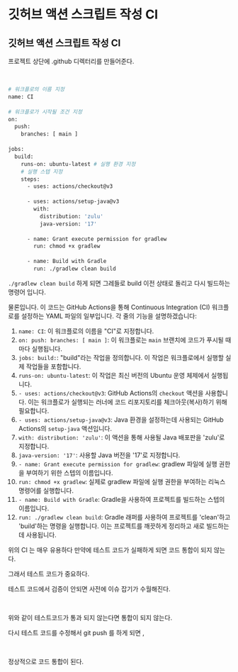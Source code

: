# 깃허브 액션 스크립트 작성 CI



## 깃허브 액션 스크립트 작성 CI

프로젝트 상단에 .github 디렉터리를 만들어준다.

<figure><img src="../.gitbook/assets/스크린샷 2023-12-11 오후 6.08.37.png" alt=""><figcaption></figcaption></figure>

```sh
# 워크플로의 이름 지정
name: CI

# 워크플로가 시작될 조건 지정
on:
  push:
    branches: [ main ]
    
jobs:
  build:
    runs-on: ubuntu-latest # 실행 환경 지정
    # 실행 스텝 지정
    steps:
      - uses: actions/checkout@v3
      
      - uses: actions/setup-java@v3
        with:
          distribution: 'zulu'
          java-version: '17'
          
      - name: Grant execute permission for gradlew
        run: chmod +x gradlew
        
      - name: Build with Gradle
        run: ./gradlew clean build
```

`./gradlew clean build` 하게 되면 그레들로 build 이전 상태로 돌리고 다시 빌드하는 명령어 입니다.

물론입니다. 이 코드는 GitHub Actions을 통해 Continuous Integration (CI) 워크플로를 설정하는 YAML 파일의 일부입니다. 각 줄의 기능을 설명하겠습니다:

1. `name: CI`: 이 워크플로의 이름을 "CI"로 지정합니다.
2. `on: push: branches: [ main ]`: 이 워크플로는 `main` 브랜치에 코드가 푸시될 때마다 실행됩니다.
3. `jobs: build:`: "build"라는 작업을 정의합니다. 이 작업은 워크플로에서 실행할 실제 작업들을 포함합니다.
4. `runs-on: ubuntu-latest`: 이 작업은 최신 버전의 Ubuntu 운영 체제에서 실행됩니다.
5. `- uses: actions/checkout@v3`: GitHub Actions의 `checkout` 액션을 사용합니다. 이는 워크플로가 실행되는 러너에 코드 리포지토리를 체크아웃(복사)하기 위해 필요합니다.
6. `- uses: actions/setup-java@v3`: Java 환경을 설정하는데 사용되는 GitHub Actions의 `setup-java` 액션입니다.
7. `with: distribution: 'zulu'`: 이 액션을 통해 사용될 Java 배포판을 'zulu'로 지정합니다.
8. `java-version: '17'`: 사용할 Java 버전을 '17'로 지정합니다.
9. `- name: Grant execute permission for gradlew`: gradlew 파일에 실행 권한을 부여하기 위한 스텝의 이름입니다.
10. `run: chmod +x gradlew`: 실제로 gradlew 파일에 실행 권한을 부여하는 리눅스 명령어를 실행합니다.
11. `- name: Build with Gradle`: Gradle을 사용하여 프로젝트를 빌드하는 스텝의 이름입니다.
12. `run: ./gradlew clean build`: Gradle 래퍼를 사용하여 프로젝트를 'clean'하고 'build'하는 명령을 실행합니다. 이는 프로젝트를 깨끗하게 정리하고 새로 빌드하는 데 사용됩니다.



위의 CI 는 매우 유용하다 만약에 테스트 코드가 실패하게 되면 코드 통합이 되지 않는다.&#x20;

그래서 테스트 코드가 중요하다.&#x20;

테스트 코드에서 검증이 안되면 사전에 이슈 잡기가 수월해진다.





<figure><img src="../.gitbook/assets/스크린샷 2023-12-11 오후 6.52.13.png" alt=""><figcaption></figcaption></figure>

위와 같이 테스트코드가 통과 되지 않는다면 통합이 되지 않는다.

다시 테스트 코드를 수정해서 git push 를 하게 되면 ,&#x20;





<figure><img src="../.gitbook/assets/스크린샷 2023-12-11 오후 7.13.16.png" alt=""><figcaption></figcaption></figure>

정상적으로 코드 통합이 된다.
